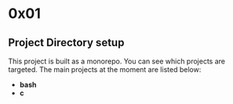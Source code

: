# 0x01

## Project Directory setup

This project is built as a monorepo. You can see which projects are targeted. The main projects at the moment are listed below:

* **bash**
* **c**
